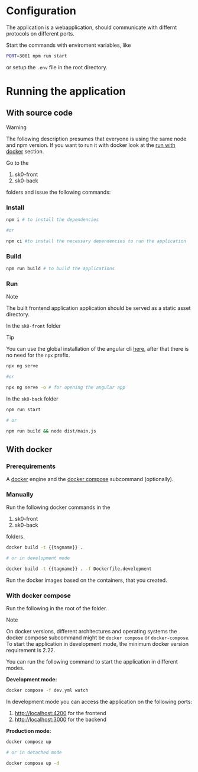 # Configuration

The application is a webapplication, should communicate with differnt protocols on different ports.

Start the commands with enviroment variables, like

```bash
PORT=3001 npm run start
```

or setup the `.env` file in the root directory.

# Running the application

## With source code

> [!WARNING]  
> The following description presumes that everyone is using the same node and npm version. If you want to run it with docker look at the [run with docker](#with-docker) section.

Go to the

1. sk0-front
2. sk0-back

folders and issue the following commands:

### Install

```bash
npm i # to install the dependencies

#or

npm ci #to install the necessary dependencies to run the application
```

### Build

```bash
npm run build # to build the applications
```

### Run

> [!NOTE]  
> The built frontend application application should be served as a static asset directory.

In the `sk0-front` folder

> [!TIP]  
> You can use the global installation of the angular cli [here](https://angular.io/cli#installing-angular-cli), after that there is no need for the `npx` prefix.

```bash
npx ng serve

#or

npx ng serve -o # for opening the angular app
```

In the `sk0-back` folder

```bash
npm run start

# or

npm run build && node dist/main.js
```

## With docker

### Prerequirements

A [docker](https://www.docker.com/) engine and the [docker compose](https://docs.docker.com/compose/) subcommand (optionally).

### Manually

Run the following docker commands in the

1. sk0-front
2. sk0-back

folders.

```bash
docker build -t {{tagname}} .

# or in development mode

docker build -t {{tagname}} . -f Dockerfile.development
```

Run the docker images based on the containers, that you created.

### With docker compose

Run the following in the root of the folder.

> [!NOTE]  
> On docker versions, different architectures and operating systems the docker compose subcommand might be `docker compose` or `docker-compose`.
> To start the application in development mode, the minimum docker version requirement is 2.22.

You can run the following command to start the application in different modes.

**Development mode:**

```bash
docker compose -f dev.yml watch
```

In development mode you can access the application on the following ports:

1. [http://localhost:4200](http://localhost:4200) for the frontend
2. [http://localhost:3000](http://localhost:3000) for the backend

**Production mode:**

```bash
docker compose up

# or in detached mode

docker compose up -d
```
